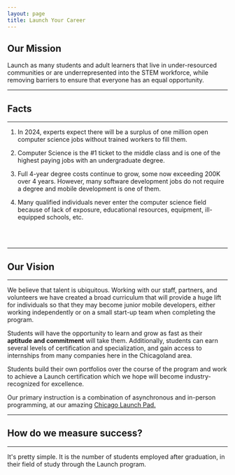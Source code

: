 ```yaml
---
layout: page
title: Launch Your Career
---
```

## Our Mission

<div class="boxBorder">
Launch as many students and adult learners that live in under-resourced communities or are underrepresented into the STEM workforce, while removing barriers to ensure that everyone has an equal opportunity.
</div>

---
## Facts
---
1. In 2024, experts expect there will be a surplus of one million open computer science jobs without trained workers to fill them.

2. Computer Science is the #1 ticket to the middle class and is one of the highest paying jobs with an undergraduate degree.

3. Full 4-year degree costs continue to grow, some now exceeding 200K over 4 years. However, many software development jobs do not require a degree and mobile development is one of them.

4. Many qualified individuals never enter the computer science field because of lack of exposure, educational resources, equipment, ill-equipped schools, etc.
<br>
<br>

---
## Our Vision
---
We believe that talent is ubiquitous. Working with our staff, partners, and volunteers we have created a broad curriculum that will provide a huge lift for individuals so that they may become junior mobile developers, either working independently or on a small start-up team when completing the program.

Students will have the opportunity to learn and grow as fast as their **aptitude and commitment** will take them. Additionally, students can earn several levels of certification and specialization, and gain access to internships from many companies here in the Chicagoland area.

Students build their own portfolios over the course of the program and work to achieve a Launch certification which we hope will become industry-recognized for excellence.

Our primary instruction is a combination of asynchronous and in-person programming, at our amazing  [Chicago Launch Pad.](./location)

---
## How do we measure success?
---
It's pretty simple. It is the number of students employed after graduation, in their field of study through the Launch program. 
